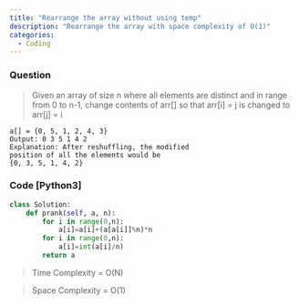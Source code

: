 ```yaml
---
title: "Rearrange the array without using temp"
description: "Rearrange the array with space complexity of O(1)"
categories:
  - Coding
---
```


### Question

> Given an array of size n where all elements are distinct and in range from 0 to n-1, change contents of arr[] so that arr[i] = j is changed to arr[j] = i

```
a[] = {0, 5, 1, 2, 4, 3}
Output: 0 3 5 1 4 2
Explanation: After reshuffling, the modified 
position of all the elements would be 
{0, 3, 5, 1, 4, 2}
```

### Code [Python3]

```python
class Solution:
    def prank(self, a, n):
        for i in range(0,n):
            a[i]=a[i]+(a[a[i]]%n)*n
        for i in range(0,n):
            a[i]=int(a[i]/n)
        return a
```

> Time Complexity = O(N)

> Space Complexity = O(1)
